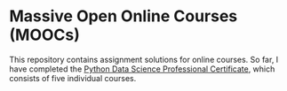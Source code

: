 # Massive Open Online Courses (MOOCs)

This repository contains assignment solutions for online courses. So far, I have completed the [Python Data Science Professional Certificate](https://www.edx.org/professional-certificate/python-data-science), which consists of five individual courses.

